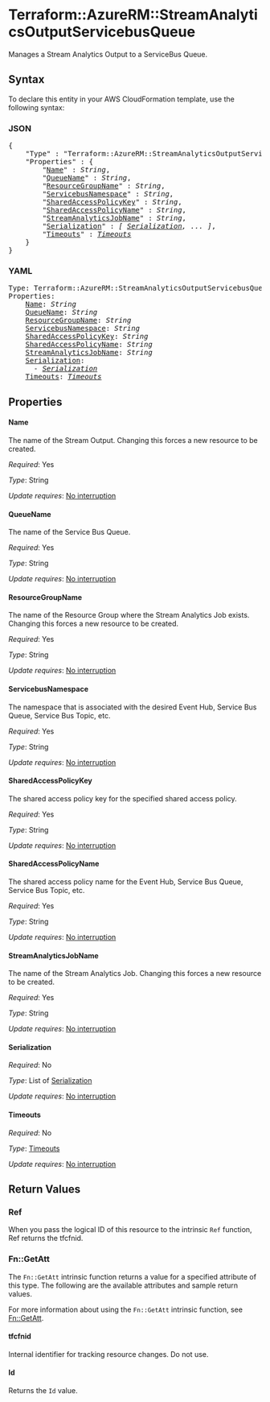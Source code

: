 # Terraform::AzureRM::StreamAnalyticsOutputServicebusQueue

Manages a Stream Analytics Output to a ServiceBus Queue.

## Syntax

To declare this entity in your AWS CloudFormation template, use the following syntax:

### JSON

<pre>
{
    "Type" : "Terraform::AzureRM::StreamAnalyticsOutputServicebusQueue",
    "Properties" : {
        "<a href="#name" title="Name">Name</a>" : <i>String</i>,
        "<a href="#queuename" title="QueueName">QueueName</a>" : <i>String</i>,
        "<a href="#resourcegroupname" title="ResourceGroupName">ResourceGroupName</a>" : <i>String</i>,
        "<a href="#servicebusnamespace" title="ServicebusNamespace">ServicebusNamespace</a>" : <i>String</i>,
        "<a href="#sharedaccesspolicykey" title="SharedAccessPolicyKey">SharedAccessPolicyKey</a>" : <i>String</i>,
        "<a href="#sharedaccesspolicyname" title="SharedAccessPolicyName">SharedAccessPolicyName</a>" : <i>String</i>,
        "<a href="#streamanalyticsjobname" title="StreamAnalyticsJobName">StreamAnalyticsJobName</a>" : <i>String</i>,
        "<a href="#serialization" title="Serialization">Serialization</a>" : <i>[ <a href="serialization.md">Serialization</a>, ... ]</i>,
        "<a href="#timeouts" title="Timeouts">Timeouts</a>" : <i><a href="timeouts.md">Timeouts</a></i>
    }
}
</pre>

### YAML

<pre>
Type: Terraform::AzureRM::StreamAnalyticsOutputServicebusQueue
Properties:
    <a href="#name" title="Name">Name</a>: <i>String</i>
    <a href="#queuename" title="QueueName">QueueName</a>: <i>String</i>
    <a href="#resourcegroupname" title="ResourceGroupName">ResourceGroupName</a>: <i>String</i>
    <a href="#servicebusnamespace" title="ServicebusNamespace">ServicebusNamespace</a>: <i>String</i>
    <a href="#sharedaccesspolicykey" title="SharedAccessPolicyKey">SharedAccessPolicyKey</a>: <i>String</i>
    <a href="#sharedaccesspolicyname" title="SharedAccessPolicyName">SharedAccessPolicyName</a>: <i>String</i>
    <a href="#streamanalyticsjobname" title="StreamAnalyticsJobName">StreamAnalyticsJobName</a>: <i>String</i>
    <a href="#serialization" title="Serialization">Serialization</a>: <i>
      - <a href="serialization.md">Serialization</a></i>
    <a href="#timeouts" title="Timeouts">Timeouts</a>: <i><a href="timeouts.md">Timeouts</a></i>
</pre>

## Properties

#### Name

The name of the Stream Output. Changing this forces a new resource to be created.

_Required_: Yes

_Type_: String

_Update requires_: [No interruption](https://docs.aws.amazon.com/AWSCloudFormation/latest/UserGuide/using-cfn-updating-stacks-update-behaviors.html#update-no-interrupt)

#### QueueName

The name of the Service Bus Queue.

_Required_: Yes

_Type_: String

_Update requires_: [No interruption](https://docs.aws.amazon.com/AWSCloudFormation/latest/UserGuide/using-cfn-updating-stacks-update-behaviors.html#update-no-interrupt)

#### ResourceGroupName

The name of the Resource Group where the Stream Analytics Job exists. Changing this forces a new resource to be created.

_Required_: Yes

_Type_: String

_Update requires_: [No interruption](https://docs.aws.amazon.com/AWSCloudFormation/latest/UserGuide/using-cfn-updating-stacks-update-behaviors.html#update-no-interrupt)

#### ServicebusNamespace

The namespace that is associated with the desired Event Hub, Service Bus Queue, Service Bus Topic, etc.

_Required_: Yes

_Type_: String

_Update requires_: [No interruption](https://docs.aws.amazon.com/AWSCloudFormation/latest/UserGuide/using-cfn-updating-stacks-update-behaviors.html#update-no-interrupt)

#### SharedAccessPolicyKey

The shared access policy key for the specified shared access policy.

_Required_: Yes

_Type_: String

_Update requires_: [No interruption](https://docs.aws.amazon.com/AWSCloudFormation/latest/UserGuide/using-cfn-updating-stacks-update-behaviors.html#update-no-interrupt)

#### SharedAccessPolicyName

The shared access policy name for the Event Hub, Service Bus Queue, Service Bus Topic, etc.

_Required_: Yes

_Type_: String

_Update requires_: [No interruption](https://docs.aws.amazon.com/AWSCloudFormation/latest/UserGuide/using-cfn-updating-stacks-update-behaviors.html#update-no-interrupt)

#### StreamAnalyticsJobName

The name of the Stream Analytics Job. Changing this forces a new resource to be created.

_Required_: Yes

_Type_: String

_Update requires_: [No interruption](https://docs.aws.amazon.com/AWSCloudFormation/latest/UserGuide/using-cfn-updating-stacks-update-behaviors.html#update-no-interrupt)

#### Serialization

_Required_: No

_Type_: List of <a href="serialization.md">Serialization</a>

_Update requires_: [No interruption](https://docs.aws.amazon.com/AWSCloudFormation/latest/UserGuide/using-cfn-updating-stacks-update-behaviors.html#update-no-interrupt)

#### Timeouts

_Required_: No

_Type_: <a href="timeouts.md">Timeouts</a>

_Update requires_: [No interruption](https://docs.aws.amazon.com/AWSCloudFormation/latest/UserGuide/using-cfn-updating-stacks-update-behaviors.html#update-no-interrupt)

## Return Values

### Ref

When you pass the logical ID of this resource to the intrinsic `Ref` function, Ref returns the tfcfnid.

### Fn::GetAtt

The `Fn::GetAtt` intrinsic function returns a value for a specified attribute of this type. The following are the available attributes and sample return values.

For more information about using the `Fn::GetAtt` intrinsic function, see [Fn::GetAtt](https://docs.aws.amazon.com/AWSCloudFormation/latest/UserGuide/intrinsic-function-reference-getatt.html).

#### tfcfnid

Internal identifier for tracking resource changes. Do not use.

#### Id

Returns the <code>Id</code> value.

